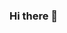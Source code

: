 ### Hi there 👋

<!--
**Suyghur/Suyghur** is a ✨ _special_ ✨ repository because its `README.md` (this file) appears on your GitHub profile.

Here are some quick things about me:

- 🔭 I am a golang and Android developer.
- 📫 The best way to reach me is sending me an email.

![](https://github-profile-summary-cards.vercel.app/api/cards/profile-details?username=Suyghur&theme=github)
![](https://github-profile-summary-cards.vercel.app/api/cards/repos-per-language?username=Suyghur&theme=github)
![](https://github-profile-summary-cards.vercel.app/api/cards/most-commit-language?username=Suyghur&theme=github)
![](https://github-profile-summary-cards.vercel.app/api/cards/stats?username=Suyghur&theme=github)
![](https://github-profile-summary-cards.vercel.app/api/cards/productive-time?username=Suyghur&theme=github)
